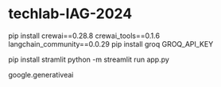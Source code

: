# techlab-IAG-2024

pip install crewai==0.28.8 crewai_tools==0.1.6 langchain_community==0.0.29
pip install groq
GROQ_API_KEY

pip install stramlit
python -m streamlit run app.py

google.generativeai
